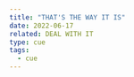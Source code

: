 ```yaml
---
title: "THAT'S THE WAY IT IS"
date: 2022-06-17
related: DEAL WITH IT
type: cue
tags:
  - cue
---
```

